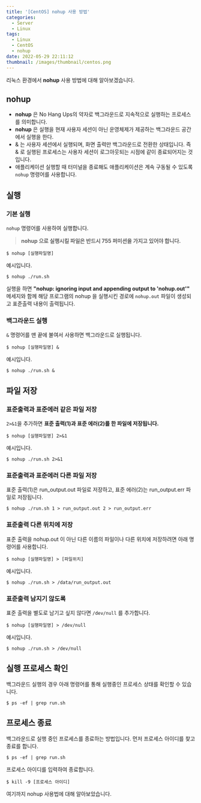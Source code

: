 ```yaml
---
title: '[CentOS] nohup 사용 방법'
categories:
  - Server
  - Linux
tags:
  - Linux
  - CentOS
  - nohup
date: 2022-05-29 22:11:12
thumbnail: /images/thumbnail/centos.png
---
```


리눅스 환경에서 **nohup** 사용 방법에 대해 알아보겠습니다.

## nohup

- **nohup** 은 No Hang Ups의 약자로 백그라운드로 지속적으로 실행하는 프로세스를 의미합니다.
- **nohup** 은 실행을 현재 사용자 세션이 아닌 운영체제가 제공하는 백그라운드 공간에서 실행을 한다.
- & 는 사용자 세션에서 실행되며, 화면 출력만 백그라운드로 전환한 상태입니다. 즉 & 로 실행된 프로세스는 사용자 세션이 로그아웃되는 시점에 같이 종료되어지는 것입니다.
- 애플리케이션 실행할 때 터미널을 종료해도 애플리케이션은 계속 구동될 수 있도록 `nohup` 명령어를 사용합니다.

## 실행

### 기본 실행

`nohup` 명령어를 사용하여 실행합니다.

> **nohup 으로 실행시킬 파일은 반드시 755 퍼미션을 가지고 있어야 합니다.**

```shell
$ nohup [실행파일명]
```

예시입니다.

```shell
$ nohup ./run.sh
```

실행을 하면 **"nohup: ignoring input and appending output to 'nohup.out'"** 메세지와 함께 해당 프로그램의 nohup 을 실행시킨 경로에 `nohup.out` 파일이 생성되고 표준출력 내용이 출력됩니다.

### 백그라운드 실행

`&` 명령어를 맨 끝에 불여서 사용하면 백그라운드로 실행됩니다.

```shell
$ nohup [실행파일명] &
```

예시입니다.

```shell
$ nohup ./run.sh &
```

## 파일 저장

### 표준출력과 표준에러 같은 파일 저장

`2>&1`을 추가하면 **표준 출력(1)과 표준 에러(2)를 한 파일에 저장됩니다.**

```shell
$ nohup [실행파일명] 2>&1
```

예시입니다.

```shell
$ nohup ./run.sh 2>&1
```

### 표준출력과 표준에러 다른 파일 저장

표준 출력(1)은 run_output.out 파일로 저장하고, 표준 에러(2)는 run_output.err 파일로 저장됩니다.

```shell
$ nohup ./run.sh 1 > run_output.out 2 > run_output.err
```

### 표준출력 다른 위치에 저장

표준 출력을 nohup.out 이 아닌 다른 이름의 파일이나 다른 위치에 저장하려면 아래 명령어를 사용합니다.

```shell
$ nohup [실행파일명] > [파일위치]
```

예시입니다.

```shell
$ nohup ./run.sh > /data/run_output.out
```

### 표준출력 남지기 않도록

표준 출력을 별도로 남기고 싶지 않다면 `/dev/null` 를 추가합니다.

```shell
$ nohup [실행파일명] > /dev/null
```

예시입니다.

```shell
$ nohup ./run.sh > /dev/null
```

## 실행 프로세스 확인

백그라운드 실행의 경우 아래 명령어를 통해 실행중인 프로세스 상태를 확인할 수 있습니다.

```shell
$ ps -ef | grep run.sh
```

## 프로세스 종료

백그라운드로 실행 중인 프로세스를 종료하는 방법입니다. 먼저 프로세스 아이디를 찾고 종료를 합니다.

```shell
$ ps -ef | grep run.sh
```

프로세스 아이디를 입력하여 종료합니다.

```shell
$ kill -9 [프로세스 아이디]
```

여기까지 nohup 사용법에 대해 알아보았습니다.
